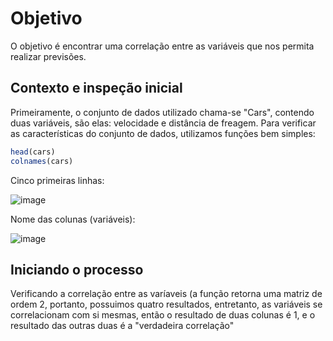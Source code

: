 # Objetivo

O objetivo é encontrar uma correlação entre as variáveis que nos permita realizar previsões.


## Contexto e inspeção inicial

Primeiramente, o conjunto de dados utilizado chama-se "Cars", contendo duas variáveis, são elas: velocidade e distância de freagem. Para verificar as características do conjunto de dados, utilizamos funções bem simples:

```r
head(cars)
colnames(cars)
```

Cinco primeiras linhas:

![image](https://github.com/user-attachments/assets/c163d724-c5c6-4726-9e51-a354b58feed4)

Nome das colunas (variáveis):

![image](https://github.com/user-attachments/assets/22e3e4d8-5c75-42ae-b001-c914a6a39098)

## Iniciando o processo

Verificando a correlação entre as varíaveis (a função retorna uma matriz de ordem 2, portanto, possuimos quatro resultados, entretanto, as variáveis se correlacionam com si mesmas, então o resultado de duas colunas é 1, e o resultado das outras duas é a "verdadeira correlação"

